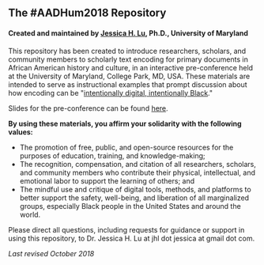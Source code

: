 <h2>The #AADHum2018 Repository</h2>
<h4>Created and maintained by <a href="mailto:jhl.jessica@gmail.com">Jessica H. Lu</a>, Ph.D., University of Maryland</h4>

<p>This repository has been created to introduce researchers, scholars, and community members to scholarly text encoding for primary documents in African American history and culture, in an interactive pre-conference held at the University of Maryland, College Park, MD, USA. These materials are intended to serve as instructional examples that prompt discussion about how encoding can be "<a href="https://aadhum.umd.edu/conference/" target="blank">intentionally digital, intentionally Black</a>."</p>

Slides for the pre-conference can be found <a href="https://docs.google.com/presentation/d/1z9d3JVjva8fm41yZtSCJYYXEghHpI759Nf66g6AH3Ao/edit?usp=sharing">here</a>.

<p><b>By using these materials, you affirm your solidarity with the following values:</b></p>
<ul>
<li>The promotion of free, public, and open-source resources for the purposes of education, training, and knowledge-making;</li>
<li>The recognition, compensation, and citation of all researchers, scholars, and community members who contribute their physical, intellectual, and emotional labor to support the learning of others; and</li>
<li>The mindful use and critique of digital tools, methods, and platforms to better support the safety, well-being, and liberation of all marginalized groups, especially Black people in the United States and around the world.</li>
</ul>

<p>Please direct all questions, including requests for guidance or support in using this repository, to Dr. Jessica H. Lu at jhl dot jessica at gmail dot com.</p>
<p><i>Last revised October 2018</i></p>
